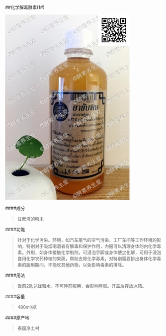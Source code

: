 ##化学解毒酵素(1#)

![化学解毒酵素](images/001_mark.jpg)

####成分
>甘蔗渣的粉末

####功能
>针对于化学污染。环境，如汽车尾气的空气污染，工厂车间等工作环境的影响，特别对于吸烟喝酒者有解毒和保护作用，内服可以清理身体的内化学毒素。外用，如身体接触化学制剂，可浸泡手脚或身体使之化解，可用于浸泡食用化学农药种植的果蔬，帮助去除化学毒素，对特别需要排出身体化学毒素的服用期间，不能吃其他药物，以免影响毒素的排除。

####用法
>饭前2匙兑蜂蜜水，不可睡前服用，会影响睡眠。开盖后存放冰箱。

####容量
>480ml/瓶

####原产地
>泰国净土村 
